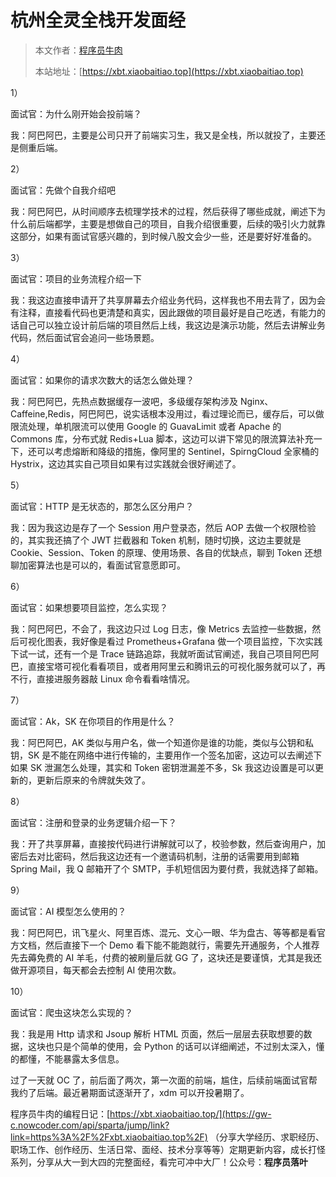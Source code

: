 # 杭州全灵全栈开发面经

> 本文作者：[程序员牛肉](https://github.com/luoye6)
>
> 本站地址：[https://xbt.xiaobaitiao.top](https://xbt.xiaobaitiao.top)

1）

面试官：为什么刚开始会投前端？

我：阿巴阿巴，主要是公司只开了前端实习生，我又是全栈，所以就投了，主要还是侧重后端。

2）

面试官：先做个自我介绍吧

我：阿巴阿巴，从时间顺序去梳理学技术的过程，然后获得了哪些成就，阐述下为什么前后端都学，主要是想做自己的项目，自我介绍很重要，后续的吸引火力就靠这部分，如果有面试官感兴趣的，到时候八股文会少一些，还是要好好准备的。

3）

面试官：项目的业务流程介绍一下

我：我这边直接申请开了共享屏幕去介绍业务代码，这样我也不用去背了，因为会有注释，直接看代码也更清楚和真实，因此跟做的项目最好是自己吃透，有能力的话自己可以独立设计前后端的项目然后上线，我这边是演示功能，然后去讲解业务代码，然后面试官会追问一些场景题。

4）

面试官：如果你的请求次数大的话怎么做处理？

我：阿巴阿巴，先热点数据缓存一波吧，多级缓存架构涉及 Nginx、Caffeine,Redis，阿巴阿巴，说实话根本没用过，看过理论而已，缓存后，可以做限流处理，单机限流可以使用 Google 的 GuavaLimit 或者 Apache 的 Commons 库，分布式就 Redis+Lua 脚本，这边可以讲下常见的限流算法补充一下，还可以考虑熔断和降级的措施，像阿里的 Sentinel，SpirngCloud 全家桶的 Hystrix，这边其实自己项目如果有过实践就会很好阐述了。

5）

面试官：HTTP 是无状态的，那怎么区分用户？

我：因为我这边是存了一个 Session 用户登录态，然后 AOP 去做一个权限检验的，其实我还搞了个 JWT 拦截器和 Token 机制，随时切换，这边主要就是 Cookie、Session、Token 的原理、使用场景、各自的优缺点，聊到 Token 还想聊加密算法也是可以的，看面试官意愿即可。

6）

面试官：如果想要项目监控，怎么实现？

我：阿巴阿巴，不会了，我这边只过 Log 日志，像 Metrics 去监控一些数据，然后可视化图表，我好像是看过 Prometheus+Grafana 做一个项目监控，下次实践下试一试，还有一个是 Trace 链路追踪，我就听面试官阐述，我自己项目阿巴阿巴，直接宝塔可视化看看项目，或者用阿里云和腾讯云的可视化服务就可以了，再不行，直接进服务器敲 Linux 命令看看啥情况。

7）

面试官：Ak，SK 在你项目的作用是什么？

我：阿巴阿巴，AK 类似与用户名，做一个知道你是谁的功能，类似与公钥和私钥，SK 是不能在网络中进行传输的，主要用作一个签名加密，这边可以去阐述下如果 SK 泄漏怎么处理，其实和 Token 密钥泄漏差不多，Sk 我这边设置是可以更新的，更新后原来的令牌就失效了。

8）

面试官：注册和登录的业务逻辑介绍一下？

我：开了共享屏幕，直接按代码进行讲解就可以了，校验参数，然后查询用户，加密后去对比密码，然后我这边还有一个邀请码机制，注册的话需要用到邮箱 Spring Mail，我 Q 邮箱开了个 SMTP，手机短信因为要付费，我就选择了邮箱。

9）

面试官：AI 模型怎么使用的？

我：阿巴阿巴，讯飞星火、阿里百炼、混元、文心一眼、华为盘古、等等都是看官方文档，然后直接下一个 Demo 看下能不能跑就行，需要先开通服务，个人推荐先去薅免费的 AI 羊毛，付费的被刷量后就 GG 了，这块还是要谨慎，尤其是我还做开源项目，每天都会去控制 AI 使用次数。

10）

面试官：爬虫这块怎么实现的？

我：我是用 Http 请求和 Jsoup 解析 HTML 页面，然后一层层去获取想要的数据，这块也只是个简单的使用，会 Python 的话可以详细阐述，不过别太深入，懂的都懂，不能暴露太多信息。

过了一天就 OC 了，前后面了两次，第一次面的前端，尴住，后续前端面试官帮我约了后端。最近暑期面试逐渐开了，xdm 可以开投暑期了。



程序员牛肉的编程日记：[https://xbt.xiaobaitiao.top/](https://gw-c.nowcoder.com/api/sparta/jump/link?link=https%3A%2F%2Fxbt.xiaobaitiao.top%2F) （分享大学经历、求职经历、职场工作、创作经历、生活日常、面经、技术分享等等）定期更新内容，成长打怪系列，分享从大一到大四的完整面经，看完可冲中大厂！公众号：**程序员落叶**